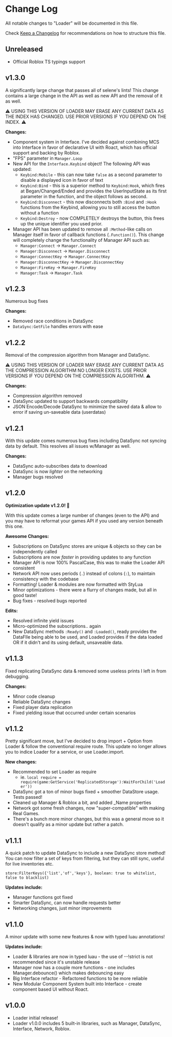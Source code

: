 # Change Log

All notable changes to "Loader" will be documented in this file.

Check [Keep a Changelog](http://keepachangelog.com/) for recommendations on how to structure this file.

## Unreleased

- Official Roblox TS typings support

## v1.3.0

A significantly large change that passes all of selene's lints! This change contains a large change in the API as well as new API and the removal of it as well.

⚠ USING THIS VERSION OF LOADER MAY ERASE ANY CURRENT DATA AS THE INDEX HAS CHANGED. USE PRIOR VERSIONS IF YOU DEPEND ON THE INDEX. ⚠

**Changes:**
- Component system in Interface. I've decided against combining MCS into Interface in favor of declarative UI with Roact, which has official support and backing by Roblox.
- "FPS" parameter in `Manager.Loop`
- New API for the `Interface.Keybind` object! The following API was updated:
	- `Keybind:Mobile` - this can now take `false` as a second parameter to disable a displayed icon in favor of text
	- `Keybind:Bind` - this is a superior method to `Keybind:Hook`, which fires at Began/Changed/Ended and provides the UserInputState as its first parameter in the function, and the object follows as second.
	- `Keybind:Disconnect` - this now disconnects both `:Bind` and `:Hook` functions from the Keybind, allowing you to still access the button without a function
	- `Keybind:Destroy` - now COMPLETELY destroys the button, this frees up the unique identifier you used prior.
- Manager API has been updated to remove all `:Method`-like calls on Manager itself in favor of callback functions (`.Function()`). This change will completely change the functionality of Manager API such as:
	- `Manager:Connect` -> `Manager.Connect`
	- `Manager:Disconnect` -> `Manager.Disconnect`
	- `Manager:ConnectKey` -> `Manager.ConnectKey`
	- `Manager:DisconnectKey` -> `Manager.DisconnectKey`
	- `Manager:FireKey` -> `Manager.FireKey`
	- `Manager:Task` -> `Manager.Task`

## v1.2.3

Numerous bug fixes

**Changes:**
- Removed race conditions in DataSync
- `DataSync:GetFile` handles errors with ease

## v1.2.2

Removal of the compression algorithm from Manager and DataSync.

⚠ USING THIS VERSION OF LOADER MAY ERASE ANY CURRENT DATA AS THE COMPRESSION ALGORITHM NO LONGER EXISTS. USE PRIOR VERSIONS IF YOU DEPEND ON THE COMPRESSION ALGORITHM. ⚠

**Changes:**
- Compression algorithm removed
- DataSync updated to support backwards compatibility
- JSON Encode/Decode DataSync to minimize the saved data & allow to error if saving un-saveable data (userdatas)

## v1.2.1

With this update comes numerous bug fixes including DataSync not syncing data by default. This resolves all issues w/Manager as well.

**Changes:**
- DataSync auto-subscribes data to download
- DataSync is now *lighter* on the networking
- Manager bugs resolved

## v1.2.0

**Optimization update v1.2.0! 🥳**

With this update comes a large number of changes (even to the API) and you may have to reformat your games API if you used any version beneath this one.

**Awesome Changes:**
- Subscriptions on DataSync stores are unique & objects so they can be independently called
- Subscriptions are now *faster* in providing updates to any function
- Manager API is now 100% PascalCase, this was to make the Loader API consistent
- Network API now uses periods (`.`) instead of colons (`:`), to maintain consistency with the codebase
- Formatting! Loader & modules are now formatted with StyLua
- Minor optimizations - there were a flurry of changes made, but all in good taste!
- Bug fixes - resolved bugs reported

**Edits:**
- Resolved infinite yield issues
- Micro-optimized the subscriptions.. again
- New DataSync methods `:Ready()` and `:Loaded()`, ready provides the DataFIle being able to be used, and Loaded provides if the data loaded OR if it didn't and its using default, unsaveable data.

## v1.1.3

Fixed replicating DataSync data & removed some useless prints I left in from debugging.

**Changes:**
- Minor code cleanup
- Reliable DataSync changes
- Fixed player data replication
- Fixed yielding issue that occurred under certain scenarios

## v1.1.2

Pretty significant move, but I've decided to drop import + Option from Loader & follow the conventional require route. This update no longer allows you to indice Loader for a service, or use Loader.import.

**New changes:**
- Recommended to set Loader as require
	- ie. `local require = require(game:GetService('ReplicatedStorage'):WaitForChild('Loader'))`
- DataSync got a ton of minor bugs fixed + smoother DataStore usage. Tests passed!
- Cleaned up Manager & Roblox a bit, and added _Name properties
- Network got some fresh changes, now "super-compatible" with making Real Games.
- There's a bunch more minor changes, but this was a general move so it doesn't qualify as a minor update but rather a patch.

## v1.1.1

A quick patch to update DataSync to include a new DataSync store method! You can now filter a set of keys from filtering, but they can still sync, useful for live inventories etc.

`store:FilterKeys({'list','of','keys'}, boolean: true to whitelist, false to blacklist)`

**Updates include:**
- Manager functions got fixed
- Smarter DataSync, can now handle requests better
- Networking changes, just minor improvements

## v1.1.0

A minor update with some new features & now with typed luau annotations!

**Updates include:**
- Loader & libraries are now in typed luau - the use of --!strict is not recommended since it's unstable release
- Manager now has a couple more functions - one includes Manager.debounce() which makes debouncing easy
- Big Interface refactor - Refactored functions to be more reliable
- New Modular Component System built into Interface - create component based UI without Roact.

## v1.0.0

- Loader initial release!
- Loader v1.0.0 includes 5 built-in libraries, such as Manager, DataSync, Interface, Network, Roblox.